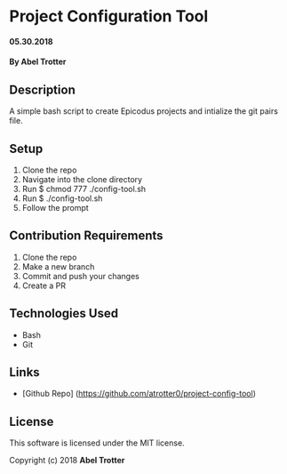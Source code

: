 # Project Configuration Tool

#### 05.30.2018

#### By Abel Trotter

## Description

A simple bash script to create Epicodus projects and intialize the git pairs file.

## Setup

1. Clone the repo
1. Navigate into the clone directory
1. Run $ chmod 777 ./config-tool.sh
1. Run $ ./config-tool.sh
1. Follow the prompt

## Contribution Requirements

1. Clone the repo
1. Make a new branch
1. Commit and push your changes
1. Create a PR

## Technologies Used

* Bash
* Git

## Links

* [Github Repo] (https://github.com/atrotter0/project-config-tool)

## License

This software is licensed under the MIT license.

Copyright (c) 2018 **Abel Trotter**